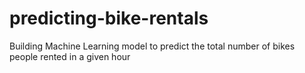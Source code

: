 # predicting-bike-rentals
Building Machine Learning model to predict the total number of bikes people rented in a given hour
